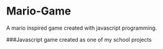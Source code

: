 # Mario-Game
A mario inspired game created with javascript programming.

###Javascript game created as one of my school projects


